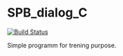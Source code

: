 # SPB_dialog_C
[![Build Status](https://travis-ci.org/Argentumbolo/SPB_dialog_C.svg)](https://travis-ci.org/Argentumbolo/SPB_dialog_C)

Simple programm for trening purpose.
